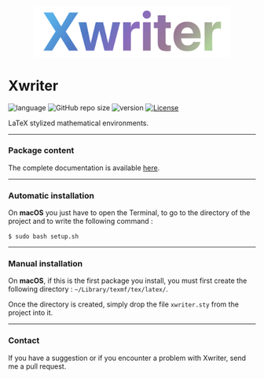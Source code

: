 <div align="center">
  <img src="resources/logo.png" width="400">
</div>

# Xwriter

![language](https://img.shields.io/badge/language-EN,%20FR-important)
![GitHub repo size](https://img.shields.io/github/repo-size/MartinDbx/xwriter)
![version](https://img.shields.io/badge/version-v1.0.0-blue)
[![License](https://img.shields.io/badge/license-LaTeX_Project_Public_License-blue?logo=LaTeX)](LICENSE)


LaTeX stylized mathematical environments.

-----------------------------------------------------------
### Package content
The complete documentation is available [here](resources/xwriter-documentation.pdf).

-----------------------------------------------------------
### Automatic installation
On **macOS** you just have to open the Terminal, to go to the
directory of the project and to write the following command :
```
$ sudo bash setup.sh
```
-----------------------------------------------------------
### Manual installation
On **macOS**, if this is the first package you install, you must
first create the following directory : `~/Library/texmf/tex/latex/`.

Once the directory is created, simply drop the file `xwriter.sty`
from the project into it.

-----------------------------------------------------------
### Contact
If you have a suggestion or if you encounter a problem with Xwriter, send me a pull request.



